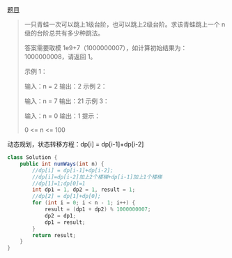 [题目](https://leetcode-cn.com/problems/qing-wa-tiao-tai-jie-wen-ti-lcof/)

> 一只青蛙一次可以跳上1级台阶，也可以跳上2级台阶。求该青蛙跳上一个 n 级的台阶总共有多少种跳法。
>
> 答案需要取模 1e9+7（1000000007），如计算初始结果为：1000000008，请返回 1。
>
> 示例 1：
>
> 输入：n = 2
> 输出：2
> 示例 2：
>
> 输入：n = 7
> 输出：21
> 示例 3：
>
> 输入：n = 0
> 输出：1
> 提示：
>
> 0 <= n <= 100
>

动态规划，状态转移方程：dp[i] = dp[i-1]+dp[i-2]

```java
class Solution {
    public int numWays(int n) {
        //dp[i] = dp[i-1]+dp[i-2];
        //dp[i]=dp[i-2]加上2个楼梯+dp[i-1]加上1个楼梯
        //dp[1]=1;dp[0]=1
        int dp1 = 1, dp2 = 1, result = 1;
        //dp[2] = dp[1]+dp[0];
        for (int i = 0; i < n - 1; i++) {
            result = (dp1 + dp2) % 1000000007;
            dp2 = dp1;
            dp1 = result;
        }
        return result;
    }
}
```



